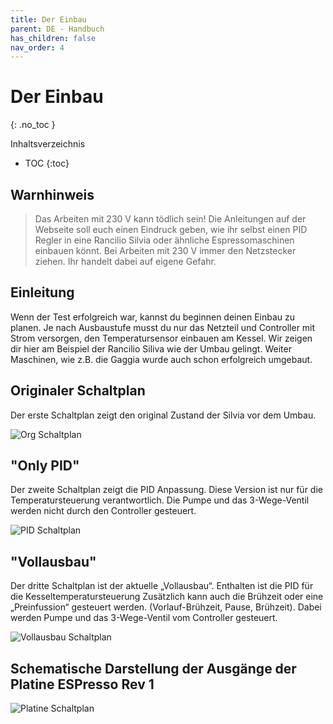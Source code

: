 ```yaml
---
title: Der Einbau
parent: DE - Handbuch
has_children: false
nav_order: 4
---
```


# Der Einbau
{: .no_toc }

Inhaltsverzeichnis

* TOC
{:toc}

## Warnhinweis

> Das Arbeiten mit 230 V kann tödlich sein! Die Anleitungen auf der Webseite soll euch einen Eindruck geben, wie ihr selbst einen PID Regler in eine Rancilio Silvia oder ähnliche Espressomaschinen einbauen könnt. Bei Arbeiten mit 230 V immer den Netzstecker ziehen. Ihr handelt dabei auf eigene Gefahr.

## Einleitung

Wenn der Test erfolgreich war, kannst du beginnen deinen Einbau zu planen. Je nach Ausbaustufe musst du nur das Netzteil und Controller mit Strom versorgen, den Temperatursensor einbauen am Kessel. Wir zeigen dir hier am Beispiel der Rancilio Siliva wie der Umbau gelingt. Weiter Maschinen, wie z.B. die Gaggia wurde auch schon erfolgreich umgebaut.

## Originaler Schaltplan

Der erste Schaltplan zeigt den original Zustand der Silvia vor dem Umbau.

![Org Schaltplan](http://rancilio-pid.de/wp-content/uploads/2018/10/Rancilio-Cable-Original-1.jpg)

## "Only PID"

Der zweite Schaltplan zeigt die PID Anpassung.
Diese Version ist nur für die Temperatursteuerung verantwortlich.
Die Pumpe und das 3-Wege-Ventil werden nicht durch den Controller gesteuert.

![PID Schaltplan](http://rancilio-pid.de/wp-content/uploads/2019/12/Screenshot-at-Dez.-11-11-16-33-1536x1168.png)

## "Vollausbau"

Der dritte Schaltplan ist der aktuelle „Vollausbau“.
Enthalten ist die PID für die Kesseltemperatursteuerung
Zusätzlich kann auch die Brühzeit oder eine „Preinfussion“ gesteuert werden. (Vorlauf-Brühzeit, Pause, Brühzeit).
Dabei werden Pumpe und das 3-Wege-Ventil vom Controller gesteuert.

![Vollausbau Schaltplan](http://rancilio-pid.de/wp-content/uploads/2019/12/Screenshot-at-Dez.-11-11-12-33-1536x1147.png)

## Schematische Darstellung der Ausgänge der Platine ESPresso Rev 1

![Platine Schaltplan](http://rancilio-pid.de/wp-content/uploads/2018/10/Rancilio-Cable-Page-4.jpg)
